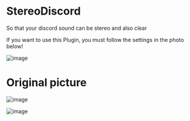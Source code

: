 # StereoDiscord

So that your discord sound can be stereo and also clear

If you want to use this Plugin, you must follow the settings in the photo below!

![image](https://github.com/justfariss/StereoDiscord/assets/49750385/5e976eae-a984-4a73-81bc-1e5851e115f7)



# Original picture

![image](https://github.com/justfariss/StereoDiscord/assets/49750385/a08c79a2-40bd-4c25-b2be-52d1d55ea4ae)

![image](https://github.com/justfariss/StereoDiscord/assets/49750385/0b983686-b86f-411d-ab08-c9a0597860f0)
